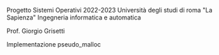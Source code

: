 Progetto Sistemi Operativi 2022-2023 Università degli studi di roma "La Sapienza"
Ingegneria informatica e automatica

Prof. Giorgio Grisetti

Implementazione pseudo_malloc